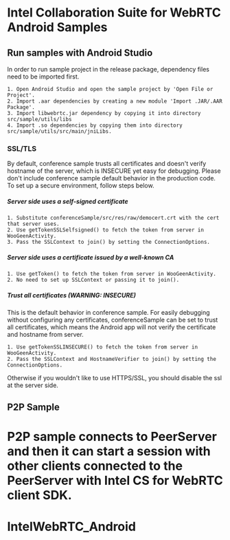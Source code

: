 
# Intel Collaboration Suite for WebRTC Android Samples

## Run samples with Android Studio

In order to run sample project in the release package, dependency files need to be imported first.

    1. Open Android Studio and open the sample project by 'Open File or Project'.
    2. Import .aar dependencies by creating a new module 'Import .JAR/.AAR Package'.
    3. Import libwebrtc.jar dependency by copying it into directory src/sample/utils/libs
    4. Import .so dependencies by copying them into directory src/sample/utils/src/main/jniLibs.

### SSL/TLS

By default, conference sample trusts all certificates and doesn't verify hostname of the server, which is INSECURE yet easy for debugging. 
Please don't include conference sample default behavior in the production code. To set up a secure environment, follow steps below.

##### Server side uses a self-signed certificate
    1. Substitute conferenceSample/src/res/raw/democert.crt with the cert that server uses.
    2. Use getTokenSSLSelfsigned() to fetch the token from server in WooGeenActivity.
    3. Pass the SSLContext to join() by setting the ConnectionOptions.

##### Server side uses a certificate issued by a well-known CA
    1. Use getToken() to fetch the token from server in WooGeenActivity.
    2. No need to set up SSLContext or passing it to join().

##### Trust all certificates (WARNING: INSECURE)
This is the default behavior in conference sample. For easily debugging without configuring any certificates, conferenceSample can be set to trust all certificates, which means the Android app will not verify the certificate and hostname from server.

    1. Use getTokenSSLINSECURE() to fetch the token from server in WooGeenActivity.
    2. Pass the SSLContext and HostnameVerifier to join() by setting the ConnectionOptions.

Otherwise if you wouldn't like to use HTTPS/SSL, you should disable the ssl at the server side.

## P2P Sample

P2P sample connects to PeerServer and then it can start a session with other clients connected to the PeerServer with Intel CS for WebRTC client SDK.
=======
# IntelWebRTC_Android


